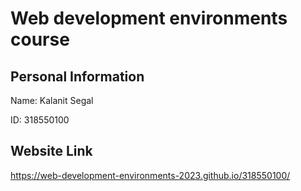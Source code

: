 # Web development environments course


## Personal Information

Name: Kalanit Segal

ID: 318550100


## Website Link

https://web-development-environments-2023.github.io/318550100/
